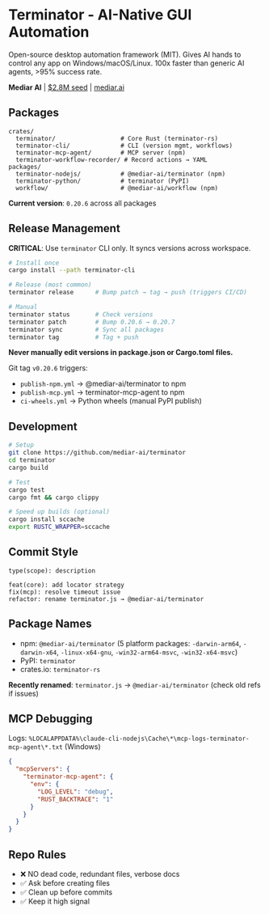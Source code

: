 # Terminator - AI-Native GUI Automation

Open-source desktop automation framework (MIT). Gives AI hands to control any app on Windows/macOS/Linux.
100x faster than generic AI agents, >95% success rate.

**Mediar AI** | [$2.8M seed](https://x.com/louis030195/status/1948745185178914929) | [mediar.ai](https://mediar.ai)

## Packages

```
crates/
  terminator/                  # Core Rust (terminator-rs)
  terminator-cli/              # CLI (version mgmt, workflows)
  terminator-mcp-agent/        # MCP server (npm)
  terminator-workflow-recorder/ # Record actions → YAML
packages/
  terminator-nodejs/           # @mediar-ai/terminator (npm)
  terminator-python/           # terminator (PyPI)
  workflow/                    # @mediar-ai/workflow (npm)
```

**Current version**: `0.20.6` across all packages

## Release Management

**CRITICAL**: Use `terminator` CLI only. It syncs versions across workspace.

```bash
# Install once
cargo install --path terminator-cli

# Release (most common)
terminator release      # Bump patch → tag → push (triggers CI/CD)

# Manual
terminator status       # Check versions
terminator patch        # Bump 0.20.6 → 0.20.7
terminator sync         # Sync all packages
terminator tag          # Tag + push
```

**Never manually edit versions in package.json or Cargo.toml files.**

Git tag `v0.20.6` triggers:
- `publish-npm.yml` → @mediar-ai/terminator to npm
- `publish-mcp.yml` → terminator-mcp-agent to npm
- `ci-wheels.yml` → Python wheels (manual PyPI publish)

## Development

```bash
# Setup
git clone https://github.com/mediar-ai/terminator
cd terminator
cargo build

# Test
cargo test
cargo fmt && cargo clippy

# Speed up builds (optional)
cargo install sccache
export RUSTC_WRAPPER=sccache
```

## Commit Style

```
type(scope): description

feat(core): add locator strategy
fix(mcp): resolve timeout issue
refactor: rename terminator.js → @mediar-ai/terminator
```

## Package Names

- npm: `@mediar-ai/terminator` (5 platform packages: `-darwin-arm64`, `-darwin-x64`, `-linux-x64-gnu`, `-win32-arm64-msvc`, `-win32-x64-msvc`)
- PyPI: `terminator`
- crates.io: `terminator-rs`

**Recently renamed**: `terminator.js` → `@mediar-ai/terminator` (check old refs if issues)

## MCP Debugging

Logs: `%LOCALAPPDATA%\claude-cli-nodejs\Cache\*\mcp-logs-terminator-mcp-agent\*.txt` (Windows)

```json
{
  "mcpServers": {
    "terminator-mcp-agent": {
      "env": {
        "LOG_LEVEL": "debug",
        "RUST_BACKTRACE": "1"
      }
    }
  }
}
```

## Repo Rules

- ❌ NO dead code, redundant files, verbose docs
- ✅ Ask before creating files
- ✅ Clean up before commits
- ✅ Keep it high signal
